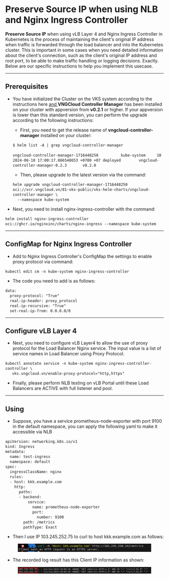 # Preserve Source IP when using NLB and Nginx Ingress Controller

**Preserve Source IP** when using vLB Layer 4 and Nginx Ingress Controller in Kubernetes is the process of maintaining the client's original IP address when traffic is forwarded through the load balancer and into the Kubernetes cluster. This is important in some cases when you need detailed information about the client's connection, such as the client's original IP address and root port, to be able to make traffic handling or logging decisions. Exactly. Below are our specific instructions to help you implement this usecase.

***

## Prerequisites <a href="#dieu-kien-can" id="dieu-kien-can"></a>

*   You have initialized the Cluster on the VKS system according to the instructions here [and ](https://docs-vngcloud-vn.translate.goog/vng-cloud-document/v/vn/vks/bat-dau-voi-vks/expose-mot-service-thong-qua-vlb-layer4)**VNGCloud Controller Manager** has been installed on your cluster with appversion from **v0.2.1** or higher. If your appversion is lower than this standard version, you can perform the upgrade according to the following instructions:

    * First, you need to get the release name of **vngcloud-controller-manager** installed on your cluster:

    ```
    $ helm list -A | grep vngcloud-controller-manager

    vngcloud-controller-manager-1716448250          kube-system     10              2024-06-10 17:00:17.866548653 +0700 +07 deployed        vngcloud-controller-manager-0.2.3       v0.2.0
    ```

    * Then, please upgrade to the latest version via the command:

    ```
    helm upgrade vngcloud-controller-manager-1716448250 oci://vcr.vngcloud.vn/81-vks-public/vks-helm-charts/vngcloud-controller-manager \
      --namespace kube-system
    ```
* Next, you need to install nginx-ingress-controller with the command:

```
helm install nginx-ingress-controller oci://ghcr.io/nginxinc/charts/nginx-ingress --namespace kube-system
```

***

## **ConfigMap for Nginx Ingress Controller** <a href="#cau-hinh-configmap-cho-nginx-ingress-controller" id="cau-hinh-configmap-cho-nginx-ingress-controller"></a>

* Add to Nginx Ingress Controller's ConfigMap the settings to enable proxy protocol via command:

```
kubectl edit cm -n kube-system nginx-ingress-controller
```

* The code you need to add is as follows:

```
data:
  proxy-protocol: "True"
  real-ip-header: proxy_protocol
  real-ip-recursive: "True"
  set-real-ip-from: 0.0.0.0/0
```

***

## Configure vLB Layer 4 <a href="#cau-hinh-vlb-layer-4" id="cau-hinh-vlb-layer-4"></a>

* Next, you need to configure vLB Layer4 to allow the use of proxy protocol for the Load Balancer Nginx service. The input value is a list of service names in Load Balancer using Proxy Protocol.

```
kubectl annotate service -n kube-system nginx-ingress-controller-controller \
   vks.vngcloud.vn/enable-proxy-protocol="http,https"
```

* Finally, please perform NLB testing on vLB Portal until these Load Balancers are ACTIVE with full listener and pool.

***

## Using <a href="#cach-su-dung" id="cach-su-dung"></a>

* Suppose, you have a service prometheus-node-exporter with port 9100 in the default namespace, you can apply the following yaml to make it accessible via NLB

```
apiVersion: networking.k8s.io/v1
kind: Ingress
metadata:
  name: test-ingress
  namespace: default
spec:
  ingressClassName: nginx
  rules:
  - host: kkk.example.com
    http:
      paths:
      - backend:
          service:
            name: prometheus-node-exporter
            port:
              number: 9100
        path: /metrics
        pathType: Exact
```

* Then I use IP 103.245.252.75 to curl to host kkk.example.com as follows:

<figure><img src="../../.gitbook/assets/image (276).png" alt=""><figcaption></figcaption></figure>

* The recorded log result has this Client IP information as shown:

<figure><img src="../../.gitbook/assets/image (277).png" alt=""><figcaption></figcaption></figure>
